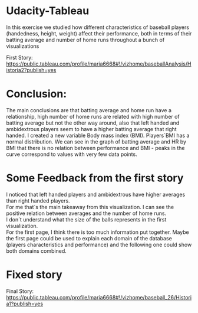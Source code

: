 # Udacity-Tableau
	
In	this	exercise	we	studied	how	different	characteristics	of	baseball	players	(handedness,	height,	weight)	affect	their	performance,	both	in	terms	of	their	batting	average	and	number	of	home	runs	throughout	a	bunch	of	visualizations	

First	Story:		https://public.tableau.com/profile/maria6668#!/vizhome/baseballAnalysis/Historia2?publish=yes	

# Conclusion:	
The	main	conclusions	are	that	batting	average	and	home	run	have	a	relationship,	high	number	of	home	runs	are	related	with	high	number	of	batting	average	but	not	the	other	way	around,	also	that	left	handed	and	ambidextrous	players	seem	to	have	a	higher	batting	average	that	right	handed.	I	created	a	new	variable	Body	mass	index	(BMI).	Players´BMI	has	a	normal	distribution.	We	can	see	in	the	graph	of	batting	average	and	HR	by	BMI	that	there	is	no	relation	between	performance	and	BMI	-	peaks	in	the	curve	correspond	to	values	with	very	few	data	points.	

# Some Feedback from the first story
I	noticed	that	left	handed	players	and	ambidextrous	have	higher	averages	than	right	handed	players.	
For	me	that´s	the	main	takeaway	from	this	visualization.	I	can	see	the	positive	relation	between	averages	and	the	number	of	home	runs.	
I	don´t	understand	what	the	size	of	the	balls	represents	in	the	first	visualization.	
For	the	first	page,	I	think	there	is	too	much	information	put	together.	Maybe	the	first	page	could	be	used	to	explain	each	domain	of	the	database	(players	characteristics	and	performance)	and	the	following	one	could	show	both	domains	combined.

# Fixed story
Final	Story:		https://public.tableau.com/profile/maria6668#!/vizhome/baseball_26/Historia1?publish=yes	
